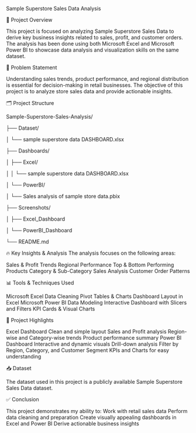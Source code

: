 Sample Superstore Sales Data Analysis

📄 Project Overview

This project is focused on analyzing Sample Superstore Sales Data to derive key business insights related to sales, profit, and customer orders.
The analysis has been done using both Microsoft Excel and Microsoft Power BI to showcase data analysis and visualization skills on the same dataset.

🎯 Problem Statement

Understanding sales trends, product performance, and regional distribution is essential for decision-making in retail businesses.
The objective of this project is to analyze store sales data and provide actionable insights.

🗂️ Project Structure

Sample-Superstore-Sales-Analysis/

├── Dataset/

│   └── sample superstore data DASHBOARD.xlsx

├── Dashboards/

│   ├── Excel/

│   │   └── sample superstore data DASHBOARD.xlsx

│   └── PowerBI/

│       └── Sales analysis of sample store data.pbix

├── Screenshots/

│   ├── Excel_Dashboard

│   └── PowerBI_Dashboard
    
└── README.md

🔥 Key Insights & Analysis 
The analysis focuses on the following areas:

Sales & Profit Trends
Regional Performance
Top & Bottom Performing Products
Category & Sub-Category Sales Analysis
Customer Order Patterns


📊 Tools & Techniques Used

Microsoft Excel
Data Cleaning
Pivot Tables & Charts
Dashboard Layout in Excel
Microsoft Power BI
Data Modeling
Interactive Dashboard with Slicers and Filters
KPI Cards & Visual Charts


🌟 Project Highlights

Excel Dashboard
Clean and simple layout
Sales and Profit analysis
Region-wise and Category-wise trends
Product performance summary
Power BI Dashboard
Interactive and dynamic visuals
Drill-down analysis
Filter by Region, Category, and Customer Segment
KPIs and Charts for easy understanding


📥 Dataset

The dataset used in this project is a publicly available Sample Superstore Sales Data dataset.


✅ Conclusion

This project demonstrates my ability to:
Work with retail sales data
Perform data cleaning and preparation
Create visually appealing dashboards in Excel and Power BI
Derive actionable business insights
